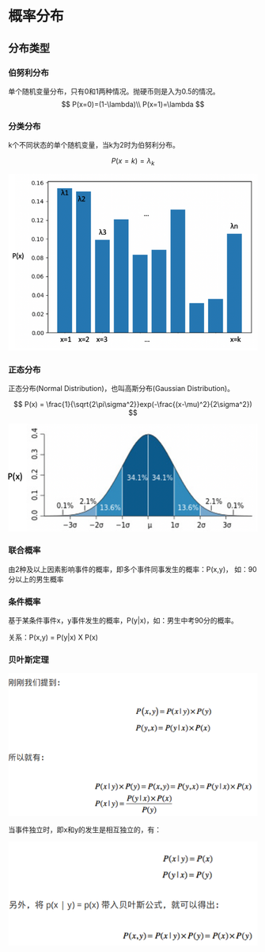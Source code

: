 # 概率分布

## 分布类型

### 伯努利分布

单个随机变量分布，只有0和1两种情况。抛硬币则是入为0.5的情况。
$$
P(x=0)=(1-\lambda)\\
P(x=1)=\lambda
$$

### 分类分布

k个不同状态的单个随机变量，当k为2时为伯努利分布。

$$
P(x=k)=\lambda_k
$$

![1549033958873](assets/1549033958873.png)

### 正态分布

正态分布(Normal Distribution)，也叫高斯分布(Gaussian Distribution)。

$$
P(x) = \frac{1}{\sqrt{2\pi\sigma^2}}exp(-\frac{(x-\mu)^2}{2\sigma^2})
$$

![1549034384939](assets/1549034384939.png)

### 联合概率

由2种及以上因素影响事件的概率，即多个事件同事发生的概率：P(x,y)， 如：90分以上的男生概率

### 条件概率

基于某条件事件x，y事件发生的概率，P(y|x)，如：男生中考90分的概率。

关系：P(x,y) = P(y|x) X P(x)

### 贝叶斯定理

![1549035367734](assets/1549035367734.png)

当事件独立时，即x和y的发生是相互独立的，有：

![1549035506003](assets/1549035506003.png)



